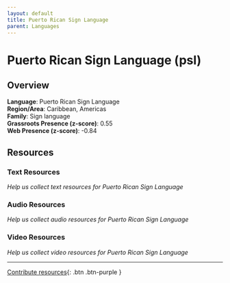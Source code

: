 ```yaml
---
layout: default
title: Puerto Rican Sign Language
parent: Languages
---
```


# Puerto Rican Sign Language (psl)

## Overview

**Language**: Puerto Rican Sign Language  
**Region/Area**: Caribbean, Americas  
**Family**: Sign language  
**Grassroots Presence (z-score)**: 0.55  
**Web Presence (z-score)**: -0.84  

## Resources

### Text Resources
*Help us collect text resources for Puerto Rican Sign Language*

### Audio Resources
*Help us collect audio resources for Puerto Rican Sign Language*

### Video Resources
*Help us collect video resources for Puerto Rican Sign Language*

---

[Contribute resources](https://forms.office.com/e/1SfLJx3u1r){: .btn .btn-purple }
